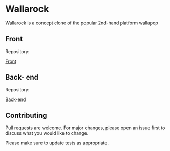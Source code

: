 # Wallarock

Wallarock is a concept clone of the popular 2nd-hand platform wallapop 

## Front
Repository:


[Front](https://github.com/DrZuzzjen/frontend-final)


## Back- end
Repository:


[Back-end](https://github.com/DrZuzzjen/Wallarock_backend_final)


## Contributing
Pull requests are welcome. For major changes, please open an issue first to discuss what you would like to change.

Please make sure to update tests as appropriate.
